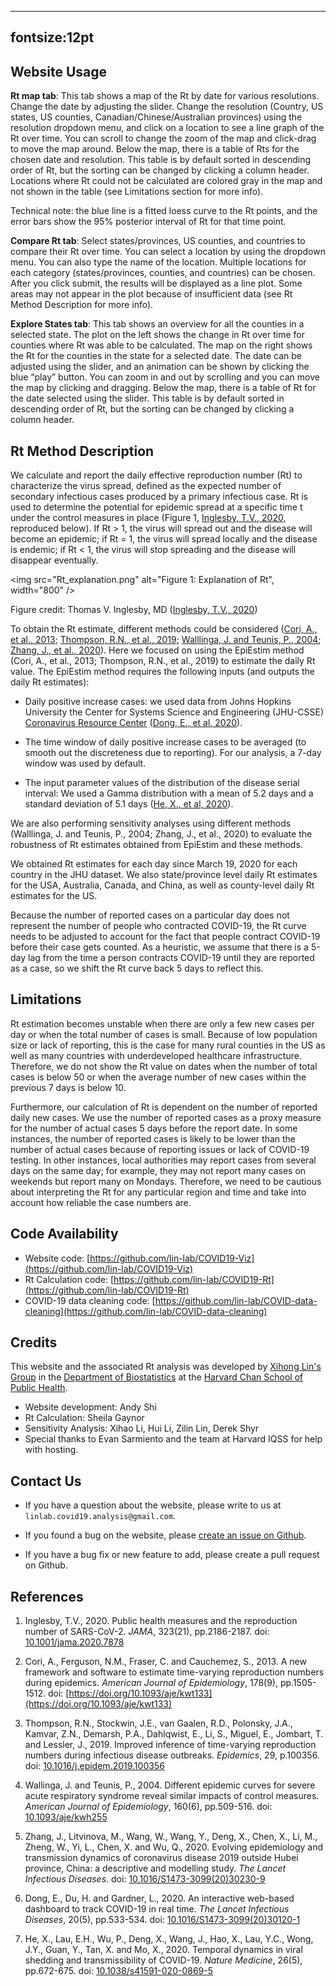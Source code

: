 ----
fontsize:12pt
----

## Website Usage

**Rt map tab**: This tab shows a map of the Rt by date for various resolutions.
Change the date by adjusting the slider. Change the resolution (Country, US
states, US counties, Canadian/Chinese/Australian provinces) using the resolution
dropdown menu, and click on a location to see a line graph of the Rt over time.
You can scroll to change the zoom of the map and click-drag to move the map
around. Below the map, there is a table of Rts for the chosen date and
resolution. This table is by default sorted in descending order of Rt, but the
sorting can be changed by clicking a column header. Locations where Rt could not
be calculated are colored gray in the map and not shown in the table (see
Limitations section for more info).

Technical note: the blue line is a fitted loess curve to the Rt points, and the
error bars show the 95% posterior interval of Rt for that time point.

**Compare Rt tab**: Select states/provinces, US counties, and countries to
compare their Rt over time. You can select a location by using the dropdown
menu. You can also type the name of the location. Multiple locations for each
category (states/provinces, counties, and countries) can be chosen. After you
click submit, the results will be displayed as a line plot. Some areas may not
appear in the plot because of insufficient data (see Rt Method Description for
more info).

**Explore States tab**: This tab shows an overview for all the counties in a
selected state. The plot on the left shows the change in Rt over time for
counties where Rt was able to be calculated. The map on the right shows the Rt
for the counties in the state for a selected date. The date can be adjusted
using the slider, and an animation can be shown by clicking the blue “play”
button. You can zoom in and out by scrolling and you can move the map by
clicking and dragging. Below the map, there is a table of Rt for the date
selected using the slider. This table is by default sorted in descending order
of Rt, but the sorting can be changed by clicking a column header.

## Rt Method Description

We calculate and report the daily effective reproduction number (Rt) to
characterize the virus spread, defined as the expected number of secondary
infectious cases produced by a primary infectious case. Rt is used to determine
the potential for epidemic spread at a specific time t under the control
measures in place (Figure 1, [Inglesby, T.V.,
2020](https://doi.org/10.1001/jama.2020.7878), reproduced below). If Rt >
1, the virus will spread out and the disease will become an epidemic; if Rt = 1,
the virus will spread locally and the disease is endemic; if Rt < 1, the virus
will stop spreading and the disease will disappear eventually.

<img src="Rt_explanation.png" alt="Figure 1: Explanation of Rt", width="800" />

Figure credit: Thomas V. Inglesby, MD ([Inglesby, T.V.,
2020](https://doi.org/10.1001/jama.2020.7878))

To obtain the Rt estimate, different methods could be considered
([Cori, A., et al., 2013](https://doi.org/10.1093/aje/kwt133);
[Thompson, R.N., et al., 2019](https://doi.org/10.1016/j.epidem.2019.100356);
[Walllinga, J. and Teunis, P., 2004](https://doi.org/10.1093/aje/kwh255);
[Zhang, J., et al., 2020](https://doi.org/10.1016/S1473-3099%2820%2930230-9)).
Here we focused on using the EpiEstim method (Cori, A., et al., 2013; Thompson,
R.N., et al., 2019) to estimate the daily Rt value. The EpiEstim method requires
the following inputs (and outputs the daily Rt estimates):

+ Daily positive increase cases: we used data from Johns Hopkins University the
  Center for Systems Science and Engineering (JHU-CSSE) [Coronavirus Resource
  Center](https://github.com/CSSEGISandData/COVID-19) ([Dong, E., et al, 2020](https://doi.org/10.1016/S1473-3099%2820%2930120-1)).

+ The time window of daily positive increase cases to be averaged (to smooth out
  the discreteness due to reporting). For our analysis, a 7-day window was used
  by default.

+ The input parameter values of the distribution of the disease serial interval:
  We used a Gamma distribution with a mean of 5.2 days and a standard deviation
  of 5.1 days ([He, X., et al, 2020](https://doi.org/10.1038/s41591-020-0869-5)).

We are also performing sensitivity analyses using different methods (Walllinga,
J. and Teunis, P., 2004; Zhang, J., et al., 2020) to evaluate the robustness of
Rt estimates obtained from EpiEstim and these methods.

We obtained Rt estimates for each day since March 19, 2020 for each country in
the JHU dataset. We also state/province level daily Rt estimates for the USA,
Australia, Canada, and China, as well as county-level daily Rt estimates for the
US.

Because the number of reported cases on a particular day does not represent the
number of people who contracted COVID-19, the Rt curve needs to be adjusted to
account for the fact that people contract COVID-19 before their case gets
counted. As a heuristic, we assume that there is a 5-day lag from the time a
person contracts COVID-19 until they are reported as a case, so we shift the Rt
curve back 5 days to reflect this.


## Limitations

Rt estimation becomes unstable when there are only a few new cases per day or
when the total number of cases is small. Because of low population size or lack
of reporting, this is the case for many rural counties in the US as well as many
countries with underdeveloped healthcare infrastructure. Therefore, we do not
show the Rt value on dates when the number of total cases is below 50 or when
the average number of new cases within the previous 7 days is below 10.

Furthermore, our calculation of Rt is dependent on the number of reported daily
new cases. We use the number of reported cases as a proxy measure for the number
of actual cases 5 days before the report date. In some instances, the number of
reported cases is likely to be lower than the number of actual cases because of
reporting issues or lack of COVID-19 testing. In other instances, local
authorities may report cases from several days on the same day; for example,
they may not report many cases on weekends but report many on Mondays.
Therefore, we need to be cautious about interpreting the Rt for any particular
region and time and take into account how reliable the case numbers are.

## Code Availability

+ Website code: [https://github.com/lin-lab/COVID19-Viz](https://github.com/lin-lab/COVID19-Viz)
+ Rt Calculation code: [https://github.com/lin-lab/COVID19-Rt](https://github.com/lin-lab/COVID19-Rt)
+ COVID-19 data cleaning code: [https://github.com/lin-lab/COVID-data-cleaning](https://github.com/lin-lab/COVID-data-cleaning)

## Credits

This website and the associated Rt analysis was developed by [Xihong Lin's
Group](https://content.sph.harvard.edu/xlin/software.html) in the [Department of
Biostatistics](https://www.hsph.harvard.edu/biostatistics/) at the [Harvard Chan
School of Public Health](https://www.hsph.harvard.edu/).

+ Website development: Andy Shi
+ Rt Calculation: Sheila Gaynor
+ Sensitivity Analysis: Xihao Li, Hui Li, Zilin Lin, Derek Shyr
+ Special thanks to Evan Sarmiento and the team at Harvard IQSS for help with
  hosting.

## Contact Us

+ If you have a question about the website, please write to us at
  `linlab.covid19.analysis@gmail.com`.

+ If you found a bug on the website, please [create an issue on
  Github](https://github.com/lin-lab/COVID19-Viz/issues).

+ If you have a bug fix or new feature to add, please create a pull request on
  Github.


## References

1. Inglesby, T.V., 2020. Public health measures and the reproduction
   number of SARS-CoV-2. *JAMA*, 323(21), pp.2186-2187. doi:
   [10.1001/jama.2020.7878](https://doi.org/10.1001/jama.2020.7878)

2. Cori, A., Ferguson, N.M., Fraser, C. and Cauchemez, S., 2013. A new
   framework and software to estimate time-varying reproduction numbers
   during epidemics. *American Journal of Epidemiology*, 178(9),
   pp.1505-1512. doi: [https://doi.org/10.1093/aje/kwt133](https://doi.org/10.1093/aje/kwt133)

3. Thompson, R.N., Stockwin, J.E., van Gaalen, R.D., Polonsky, J.A.,
   Kamvar, Z.N., Demarsh, P.A., Dahlqwist, E., Li, S., Miguel, E.,
   Jombart, T. and Lessler, J., 2019. Improved inference of time-varying
   reproduction numbers during infectious disease outbreaks.
   *Epidemics*, 29, p.100356. doi:
   [10.1016/j.epidem.2019.100356](https://doi.org/10.1016/j.epidem.2019.100356)

4. Wallinga, J. and Teunis, P., 2004. Different epidemic curves for
   severe acute respiratory syndrome reveal similar impacts of control
   measures. *American Journal of Epidemiology*, 160(6), pp.509-516.
   doi: [10.1093/aje/kwh255](https://doi.org/10.1093/aje/kwh255)

5. Zhang, J., Litvinova, M., Wang, W., Wang, Y., Deng, X., Chen, X., Li,
   M., Zheng, W., Yi, L., Chen, X. and Wu, Q., 2020. Evolving
   epidemiology and transmission dynamics of coronavirus disease 2019
   outside Hubei province, China: a descriptive and modelling study.
   *The Lancet Infectious Diseases*. doi:
   [10.1016/S1473-3099(20)30230-9](https://doi.org/10.1016/S1473-3099%2820%2930230-9)

6. Dong, E., Du, H. and Gardner, L., 2020. An interactive web-based
   dashboard to track COVID-19 in real time. *The Lancet Infectious
   Diseases*, 20(5), pp.533-534. doi:
   [10.1016/S1473-3099(20)30120-1](https://doi.org/10.1016/S1473-3099%2820%2930120-1)

7. He, X., Lau, E.H., Wu, P., Deng, X., Wang, J., Hao, X., Lau, Y.C.,
   Wong, J.Y., Guan, Y., Tan, X. and Mo, X., 2020. Temporal dynamics in
   viral shedding and transmissibility of COVID-19. *Nature Medicine*,
   26(5), pp.672-675. doi:
   [10.1038/s41591-020-0869-5](https://doi.org/10.1038/s41591-020-0869-5)

